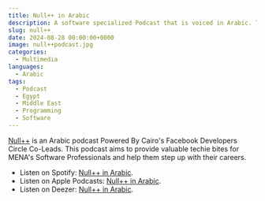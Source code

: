```yaml
---
title: Null++ in Arabic
description: A software specialized Podcast that is voiced in Arabic. The Podcast is hosted by @ahmadalfy & @_mluay and released every Sunday 12:30 Cairo Time.
slug: null++
date: 2024-08-28 00:00:00+0000
image: null++podcast.jpg
categories:
  - Multimedia
languages:
  - Arabic
tags:
  - Podcast
  - Egypt
  - Middle East
  - Programming
  - Software
---
```


[Null++](https://nullplus.plus/) is an Arabic podcast Powered By Cairo's Facebook Developers Circle Co-Leads. This podcast aims to provide valuable techie bites for MENA's Software Professionals and help them step up with their careers.

- Listen on Spotify: [Null++ in Arabic](https://open.spotify.com/show/45lrjsSMF2JqW0F4TxyoDh).
- Listen on Apple Podcasts: [Null++ in Arabic](https://podcasts.apple.com/eg/podcast/null-%D8%A8%D8%A7%D9%84%D8%B9%D8%B1%D8%A8%D9%8A/id1493463874).
- Listen on Deezer: [Null++ in Arabic](https://www.deezer.com/us/show/770252).